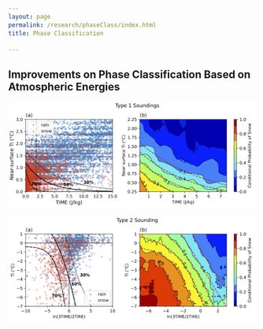 ```yaml
---
layout: page
permalink: /research/phaseClass/index.html
title: Phase Classification

---
```


## Improvements on Phase Classification Based on Atmospheric Energies



![phaseClass_Figure5](./phaseClass_Figure5.png)

![phaseClass_Figure7](./phaseClass_Figure7.png)